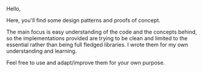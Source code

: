 <!---
NJdevPro/NJdevPro is a ✨ special ✨ repository because its `README.md` (this file) appears on your GitHub profile.
You can click the Preview link to take a look at your changes.
--->
Hello, 

Here, you'll find some design patterns and proofs of concept.

The main focus is easy understanding of the code and the concepts behind, so the implementations provided are trying to be clean and limited to the essential rather than being full fledged libraries. I wrote them for my own understanding and learning.

Feel free to use and adapt/improve them for your own purpose.
